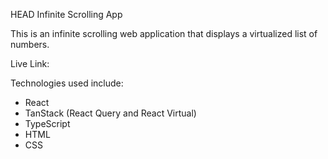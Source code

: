 HEAD
Infinite Scrolling App

This is an infinite scrolling web application that displays a virtualized list of numbers. 

Live Link: 

Technologies used include:
- React
- TanStack (React Query and React Virtual)
- TypeScript
- HTML
- CSS
